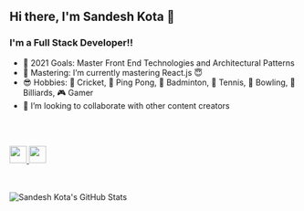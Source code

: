 ## Hi there, I'm Sandesh Kota 👋


### I'm a Full Stack Developer!!

- :calendar: 2021 Goals: Master Front End Technologies and Architectural Patterns
- :dart: Mastering: I’m currently mastering React.js 😇
- :sunglasses: Hobbies: :cricket_game: Cricket, :ping_pong: Ping Pong, :badminton: Badminton, :tennis: Tennis,  :bowling: Bowling, :8ball: Billiards, :video_game: Gamer
- :handshake: I’m looking to collaborate with other content creators


<br />
<br />


<p>
  <a href="https://www.linkedin.com/in/sandeshkota/" rel="nofollow">
    <img height="30" src="https://camo.githubusercontent.com/a493f6833f99fb3c85788d6d9305e6b7a42b838e5ee5d138fd9a8214a7e77472/68747470733a2f2f696d672e736869656c64732e696f2f62616467652f6c696e6b6564696e2d2532333030373742352e7376673f267374796c653d666f722d7468652d6261646765266c6f676f3d6c696e6b6564696e266c6f676f436f6c6f723d7768697465" data-canonical-src="https://img.shields.io/badge/linkedin-%230077B5.svg?&amp;style=for-the-badge&amp;logo=linkedin&amp;logoColor=white" style="max-width:100%;">
  </a>

  <a href="https://www.instagram.com/sandesh.kota" rel="nofollow">
    <img height="30" src="https://camo.githubusercontent.com/5c3f3164b340475c38f1ec3d8c6d0c6e8656fbccac25d06cfb86477079b88638/68747470733a2f2f696d672e736869656c64732e696f2f62616467652f696e7374616772616d2d2532334534343035462e7376673f267374796c653d666f722d7468652d6261646765266c6f676f3d696e7374616772616d266c6f676f436f6c6f723d7768697465" data-canonical-src="https://img.shields.io/badge/instagram-%23E4405F.svg?&amp;style=for-the-badge&amp;logo=instagram&amp;logoColor=white" style="max-width:100%;">
  </a>
</p>

<br />
<br />

<a href="#stats">
  <img align="left" alt="Sandesh Kota's GitHub Stats" src="https://github-readme-stats.vercel.app/api?username=sandeshkota&hide=[%22prs%22,%22issues%22]&show_icons=true" />
</a>
